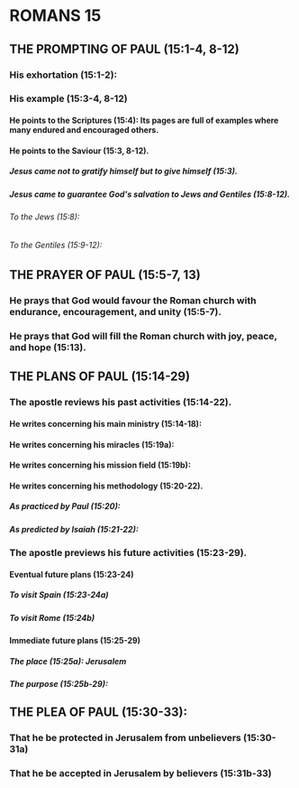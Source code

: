 ---
---
# ROMANS 15
## THE PROMPTING OF PAUL (15:1-4, 8-12) 
###  His exhortation (15:1-2): 
###  His example (15:3-4, 8-12) 
####  He points to the Scriptures (15:4): Its pages are full of examples where many endured and encouraged others. 
####  He points to the Saviour (15:3, 8-12). 
#####  Jesus came not to gratify himself but to give himself (15:3). 
#####  Jesus came to guarantee God\'s salvation to Jews and Gentiles (15:8-12). 
######  To the Jews (15:8): 
######  To the Gentiles (15:9-12): 
## THE PRAYER OF PAUL (15:5-7, 13) 
###  He prays that God would favour the Roman church with endurance, encouragement, and unity (15:5-7). 
###  He prays that God will fill the Roman church with joy, peace, and hope (15:13). 
## THE PLANS OF PAUL (15:14-29) 
###  The apostle reviews his past activities (15:14-22). 
####  He writes concerning his main ministry (15:14-18): 
####  He writes concerning his miracles (15:19a): 
####  He writes concerning his mission field (15:19b): 
####  He writes concerning his methodology (15:20-22). 
#####  As practiced by Paul (15:20): 
#####  As predicted by Isaiah (15:21-22): 
###  The apostle previews his future activities (15:23-29). 
####  Eventual future plans (15:23-24) 
#####  To visit Spain (15:23-24a) 
#####  To visit Rome (15:24b) 
####  Immediate future plans (15:25-29) 
#####  The place (15:25a): Jerusalem 
#####  The purpose (15:25b-29): 
## THE PLEA OF PAUL (15:30-33): 
###  That he be protected in Jerusalem from unbelievers (15:30-31a) 
###  That he be accepted in Jerusalem by believers (15:31b-33) 
